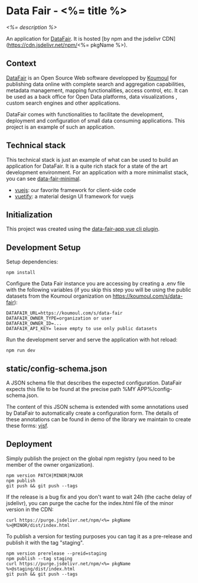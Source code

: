 # Data Fair - <%= title %>

*<%= description %>*

An application for [DataFair](https://koumoul-dev.github.io/data-fair/). It is hosted [by npm and the jsdelivr CDN](https://cdn.jsdelivr.net/npm/<%= pkgName %>).

## Context

[DataFair](https://koumoul-dev.github.io/data-fair/) is an Open Source Web software developped by [Koumoul](https://koumoul.com) for publishing data online with complete search and aggregation capabilities, metadata management, mapping functionalities, access control, etc. It can be used as a back office for Open Data platforms, data visualizations , custom search engines and other applications.

DataFair comes with functionalities to facilitate the development, deployment and configuration of small data consuming applications. This project is an example of such an application.

## Technical stack

This technical stack is just an example of what can be used to build an application for DataFair. It is a quite rich stack for a state of the art development environment. For an application with a more minimalist stack, you can see [data-fair-minimal](https://github.com/koumoul-dev/data-fair-minimal).

  - [vuejs](https://vuejs.org/): our favorite framework for client-side code
  - [vuetify](https://vuetifyjs.com/en/): a material design UI framework for vuejs

## Initialization

This project was created using the [ data-fair-app vue cli plugin](https://github.com/data-fair/vue-cli-plugin-app).

## Development Setup

Setup dependencies:

    npm install

Configure the Data Fair instance you are accessing by creating a .env file with the following variables (if you skip this step you will be using the public datasets from the Koumoul organization on https://koumoul.com/s/data-fair):

    DATAFAIR_URL=https://koumoul.com/s/data-fair
    DATAFAIR_OWNER_TYPE=organization or user
    DATAFAIR_OWNER_ID=...
    DATAFAIR_API_KEY= leave empty to use only public datasets

Run the development server and serve the application with hot reload:

    npm run dev

## static/config-schema.json

A JSON schema file that describes the expected configuration. DataFair expects this file to be found at the precise path %MY APP%/config-schema.json.

The content of this JSON schema is extended with some annotations used by DataFair to automatically create a configuration form. The details of these annotations can be found in demo of the library we maintain to create these forms:  [vjsf](https://koumoul-dev.github.io/vuetify-jsonschema-form/latest/).

## Deployment

Simply publish the project on the global npm registry (you need to be member of the owner organization).

    npm version PATCH|MINOR|MAJOR
    npm publish
    git push && git push --tags

If the release is a bug fix and you don't want to wait 24h (the cache delay of jsdelivr), you can purge the cache for the index.html file of the minor version in the CDN:

    curl https://purge.jsdelivr.net/npm/<%= pkgName %>@MINOR/dist/index.html

To publish a version for testing purposes you can tag it as a pre-release and publish it with the tag "staging".

    npm version prerelease --preid=staging
    npm publish --tag staging
    curl https://purge.jsdelivr.net/npm/<%= pkgName %>@staging/dist/index.html
    git push && git push --tags
